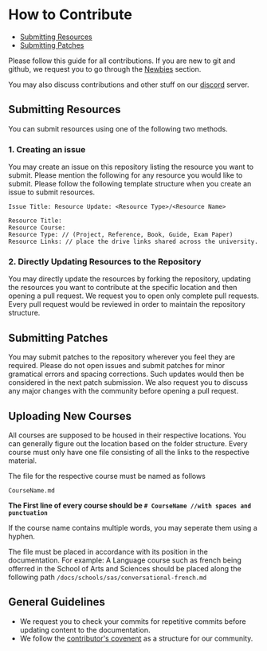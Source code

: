 # How to Contribute

- [Submitting Resources](how-to-contribute.md#submitting-resources)
- [Submitting Patches](how-to-contribute.md#submitting-patches)

Please follow this guide for all contributions. If you are new to git and github, we request you to go through the [Newbies](./Newbies.md) section.

You may also discuss contributions and other stuff on our [discord](how-to-contribute.md) server.

## Submitting Resources

You can submit resources using one of the following two methods.

### 1. Creating an issue

You may create an issue on this repository listing the resource you want to submit. Please mention the following for any resource you would like to submit. Please follow the following template structure when you create an issue to submit resources.

```
Issue Title: Resource Update: <Resource Type>/<Resource Name>

Resource Title:
Resource Course:
Resource Type: // (Project, Reference, Book, Guide, Exam Paper)
Resource Links: // place the drive links shared across the university.
```

### 2. Directly Updating Resources to the Repository

You may directly update the resources by forking the repository, updating the resources you want to contribute at the specific location and then opening a pull request. We request you to open only complete pull requests. Every pull request would be reviewed in order to maintain the repository structure.

## Submitting Patches

You may submit patches to the repository wherever you feel they are required. Please do not open issues and submit patches for minor gramatical errors and spacing corrections. Such updates would then be considered in the next patch submission. We also request you to discuss any major changes with the community before opening a pull request.

## Uploading New Courses

All courses are supposed to be housed in their respective locations. You can generally figure out the location based on the folder structure. Every course must only have one file consisting of all the links to the respective material.

The file for the respective course must be named as follows

`CourseName.md`

**The First line of every course should be `# CourseName //with spaces and punctuation`**

If the course name contains multiple words, you may seperate them using a hyphen.

The file must be placed in accordance with its position in the documentation. For example: A Language course such as french being offerred in the School of Arts and Sciences should be placed along the following path `/docs/schools/sas/conversational-french.md`

## General Guidelines

- We request you to check your commits for repetitive commits before updating content to the documentation.
- We follow the [contributor's covenent](https://www.contributor-covenant.org/) as a structure for our community.
